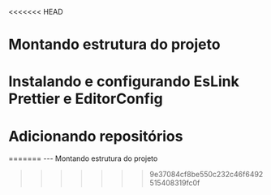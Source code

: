 <<<<<<< HEAD
# Montando estrutura do projeto

# Instalando e configurando EsLink Prettier e EditorConfig

# Adicionando repositórios
=======
--- Montando estrutura do projeto
>>>>>>> 9e37084cf8be550c232c46f6492515408319fc0f
